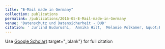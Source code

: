 ```yaml
---
title: "E-Mail made in Germany"
collection: publications
permalink: /publications/2016-05-E-Mail-made-in-Germany
venue: 'Datenschutz und Datensicherheit - DUD'
citation: ' Jurlind Budurushi,  Annika Hilt,  Melanie Volkamer, &quot;E-Mail made in Germany.&quot; Datenschutz und Datensicherheit - DUD, 2016.'
---
```

Use [Google Scholar](https://scholar.google.com/scholar?q=E+Mail+made+in+Germany){:target="_blank"} for full citation